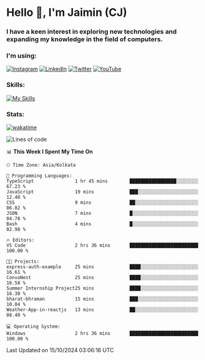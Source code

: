 <h1>Hello 👋, I'm Jaimin (CJ)</h1>
<h3>I have a keen interest in exploring new technologies and expanding my knowledge in the field of computers.</h3>

<h3 align="left"> I'm using: </h3>

[![Instagram](https://img.shields.io/badge/Instagram-%23E4405F.svg?style=for-the-badge&logo=Instagram&logoColor=white)](https://instagram.com/jaimin_chovatia) [![LinkedIn](https://img.shields.io/badge/linkedin-%230077B5.svg?style=for-the-badge&logo=linkedin&logoColor=white)](https://www.linkedin.com/in/jaimin-chovatia-691b8b29a) [![Twitter](https://img.shields.io/badge/Twitter-%231DA1F2.svg?style=for-the-badge&logo=Twitter&logoColor=white)](https://twitter.com/jaimin_chovatia) [![YouTube](https://img.shields.io/badge/YouTube-%23FF0000.svg?style=for-the-badge&logo=YouTube&logoColor=white)](https://youtube.com/@cjcreations5172) 

**<h3 align="left">Skills:</h3>**

[![My Skills](https://skillicons.dev/icons?i=ts,js,java,py,react,nextjs,nodejs,postgres,mongodb,git)](https://skillicons.dev)

<!---
 **<h3 align="left">🏆 Achievements:</h3>**
 [![An image of @jaimin25's Holopin badges, which is a link to view their full Holopin profile](https://holopin.me/jaimin25)](https://holopin.io/@jaimin25)
-->

**<h3 align="left">Stats:</h3>**

[![wakatime](https://wakatime.com/badge/user/b2a7cf30-099b-4a62-be11-c3b7dc700323.svg)](https://wakatime.com/@b2a7cf30-099b-4a62-be11-c3b7dc700323)

<!--START_SECTION:waka-->
![Lines of code](https://img.shields.io/badge/From%20Hello%20World%20I%27ve%20Written-987.5%20thousand%20lines%20of%20code-blue)

📊 **This Week I Spent My Time On** 

```text
🕑︎ Time Zone: Asia/Kolkata

💬 Programming Languages: 
TypeScript               1 hr 45 mins        █████████████████░░░░░░░░   67.23 % 
JavaScript               19 mins             ███░░░░░░░░░░░░░░░░░░░░░░   12.48 % 
CSS                      9 mins              ██░░░░░░░░░░░░░░░░░░░░░░░   06.02 % 
JSON                     7 mins              █░░░░░░░░░░░░░░░░░░░░░░░░   04.78 % 
Bash                     4 mins              █░░░░░░░░░░░░░░░░░░░░░░░░   02.98 % 

🔥 Editors: 
VS Code                  2 hrs 36 mins       █████████████████████████   100.00 % 

🐱‍💻 Projects: 
express-auth-example     25 mins             ████░░░░░░░░░░░░░░░░░░░░░   16.61 % 
ConvoNest                25 mins             ████░░░░░░░░░░░░░░░░░░░░░   16.58 % 
Summer Internship Project25 mins             ████░░░░░░░░░░░░░░░░░░░░░   16.30 % 
bharat-bhraman           15 mins             ███░░░░░░░░░░░░░░░░░░░░░░   10.04 % 
Weather-App-in-reactjs   13 mins             ██░░░░░░░░░░░░░░░░░░░░░░░   08.40 % 

💻 Operating System: 
Windows                  2 hrs 36 mins       █████████████████████████   100.00 % 
```


 Last Updated on 15/10/2024 03:06:16 UTC
<!--END_SECTION:waka-->
